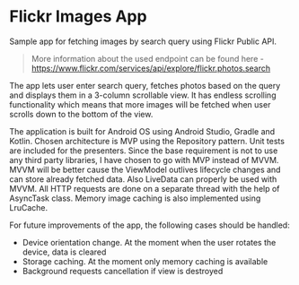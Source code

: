 # Flickr Images App

Sample app for fetching images by search query using Flickr Public API. 
> More information about the used endpoint can be found here - https://www.flickr.com/services/api/explore/flickr.photos.search

The app lets user enter search query, fetches photos based on the query and displays them in a 3-column scrollable view. It has endless scrolling functionality which means that more images will be fetched when user scrolls down to the bottom of the view. 

The application is built for Android OS using Android Studio, Gradle and Kotlin. Chosen architecture is MVP using the Repository pattern. Unit tests are included for the presenters. Since the base requirement is not to use any third party libraries, I have chosen to go with MVP instead of MVVM. MVVM will be better cause the ViewModel outlives lifecycle changes and can store already fetched data. Also LiveData can properly be used with MVVM. All HTTP requests are done on a separate thread with the help of AsyncTask class. Memory image caching is also implemented using LruCache.

For future improvements of the app, the following cases should be handled:
- Device orientation change. At the moment when the user rotates the device, data is cleared
- Storage caching. At the moment only memory caching is available
- Background requests cancellation if view is destroyed